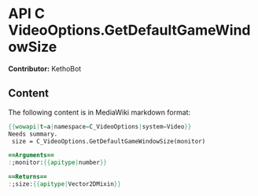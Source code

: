 # API C VideoOptions.GetDefaultGameWindowSize

**Contributor:** KethoBot

## Content

The following content is in MediaWiki markdown format:

```mediawiki
{{wowapi|t=a|namespace=C_VideoOptions|system=Video}}
Needs summary.
 size = C_VideoOptions.GetDefaultGameWindowSize(monitor)

==Arguments==
:;monitor:{{apitype|number}}

==Returns==
:;size:{{apitype|Vector2DMixin}}
```